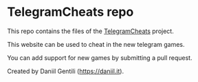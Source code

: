 # TelegramCheats repo

This repo contains the files of the [TelegramCheats](https://kamikazechaser.github.io/TelegramCheats) project.  

This website can be used to cheat in the new telegram games.  

You can add support for new games by submitting a pull request.  

Created by Daniil Gentili (https://daniil.it).  

